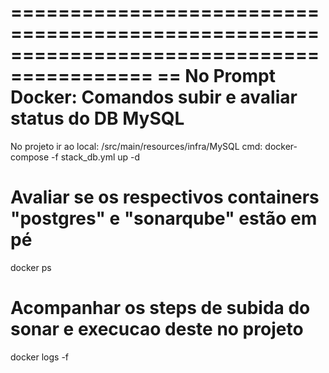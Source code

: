 ==========================================================================================
== No Prompt Docker: Comandos subir e avaliar status do DB MySQL
==========================================================================================

No projeto ir ao local: /src/main/resources/infra/MySQL
cmd: docker-compose -f stack_db.yml up -d

# Avaliar se os respectivos containers "postgres" e "sonarqube" estão em pé
docker ps 

# Acompanhar os steps de subida do sonar e execucao deste no projeto
docker logs -f <CONTAINER ID >